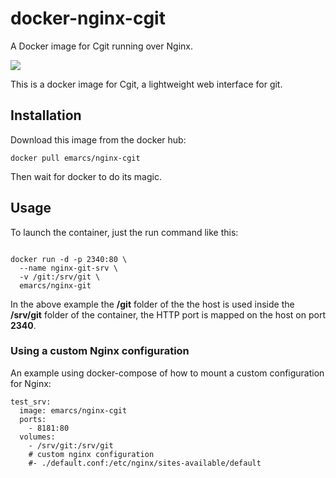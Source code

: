 # docker-nginx-cgit

A Docker image for Cgit running over Nginx.

[![](https://badge.imagelayers.io/emarcs/nginx-cgit:latest.svg)](https://imagelayers.io/?images=emarcs/nginx-cgit:latest 'Get your own badge on imagelayers.io')

This is a docker image for Cgit, a lightweight web interface for git.

## Installation

Download this image from the docker hub:

```shell
docker pull emarcs/nginx-cgit
```

Then wait for docker to do its magic.

## Usage

To launch the container, just the run command like this:

```shell

docker run -d -p 2340:80 \
  --name nginx-git-srv \
  -v /git:/srv/git \
  emarcs/nginx-git

```

In the above example the **/git** folder of the the host
is used inside the **/srv/git** folder of the container,
the HTTP port is mapped on the host on port **2340**.

### Using a custom Nginx configuration

An example using docker-compose of how to mount a custom
configuration for Nginx:

```ymp
test_srv:
  image: emarcs/nginx-cgit
  ports:
    - 8181:80
  volumes:
    - /srv/git:/srv/git
    # custom nginx configuration
    #- ./default.conf:/etc/nginx/sites-available/default
```
